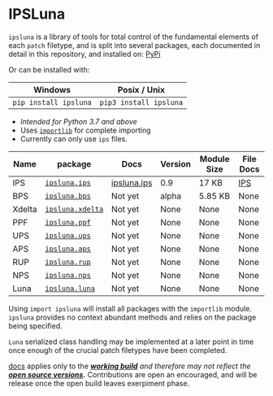 # IPSLuna
`ipsluna`  is a library of tools for total control of the fundamental elements of each `patch` filetype, and is split into several packages, each documented in detail in this repository, and installed on: [PyPi]( https://pypi.org/project/ipsluna/)

Or can be installed with:

|Windows|Posix / Unix|
|--|--|
|`pip install ipsluna`  | `pip3 install ipsluna` |
 - *Intended for Python 3.7 and above*
 - Uses [`importlib`](https://docs.python.org/3/library/importlib.html) for complete importing
 - Currently can only use `ips` files.
 

|Name | package |Docs| Version| Module Size | File Docs|
|--|--|--|--|--|--|
|IPS|[`ipsluna.ips`](https://github.com/BrettefromNesUniverse/ipsluna/blob/main/src/ipsluna/ips/__init__.py)| [ipsluna.ips](https://github.com/BrettefromNesUniverse/ipsluna/blob/main/docs/ipsluna.ips_docs.md) |0.9|17 KB |[IPS](https://github.com/BrettefromNesUniverse/ipsluna/blob/main/docs/ips_docs.md) |
|BPS|[`ipsluna.bps`]()|Not yet|alpha|5.85 KB|None
|Xdelta|[`ipsluna.xdelta`]()|Not yet|None|None|None
|PPF|[`ipsluna.ppf`]()|Not yet|None|None|None
|UPS|[`ipsluna.ups`]()|Not yet|None|None|None
|APS|[`ipsluna.aps`]()|Not yet|None|None|None
|RUP|[`ipsluna.rup`]()|Not yet|None|None|None
|NPS|[`ipsluna.nps`]()|Not yet|None|None|None
|Luna|[`ipsluna.luna`]()|Not yet|None|None|None

Using `import ipsluna` will install all packages with the `importlib` module. `ipsluna` provides no context abundant methods and relies on the package being specified.

`Luna` serialized class handling may be implemented at a later point in time once enough of the crucial patch filetypes have been completed.

[docs](https://github.com/BrettefromNesUniverse/ipsluna/tree/main/docs) applies only to the ***[working build](https://pypi.org/project/ipsluna/)** and therefore may not reflect the **[open source versions](https://github.com/BrettefromNesUniverse/ipsluna/blob/main/src/ipsluna/).*** Contributions are open an encouraged, and will be release once the open build leaves exerpiment phase.
